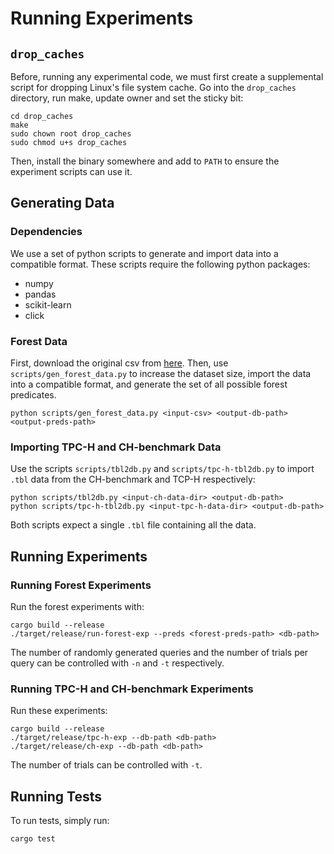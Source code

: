 # Running Experiments

## `drop_caches`
Before, running any experimental code, we must first create a supplemental script for dropping Linux's file system cache.
Go into the `drop_caches` directory, run make, update owner and set the sticky bit:
```
cd drop_caches
make
sudo chown root drop_caches
sudo chmod u+s drop_caches
```
Then, install the binary somewhere and add to `PATH` to ensure the experiment scripts can use it.

## Generating Data
### Dependencies
We use a set of python scripts to generate and import data into a compatible format.
These scripts require the following python packages:
- numpy
- pandas
- scikit-learn
- click

### Forest Data
First, download the original csv from [here](http://kdd.ics.uci.edu/databases/covertype/covertype.html).
Then, use `scripts/gen_forest_data.py` to increase the dataset size, import the data into a compatible format, and generate the set of all possible forest predicates.
```
python scripts/gen_forest_data.py <input-csv> <output-db-path> <output-preds-path>
```

### Importing TPC-H and CH-benchmark Data
Use the scripts `scripts/tbl2db.py` and `scripts/tpc-h-tbl2db.py` to import `.tbl` data from the CH-benchmark and TCP-H respectively:
```
python scripts/tbl2db.py <input-ch-data-dir> <output-db-path>
python scripts/tpc-h-tbl2db.py <input-tpc-h-data-dir> <output-db-path>
```
Both scripts expect a single `.tbl` file containing all the data.

## Running Experiments
### Running Forest Experiments
Run the forest experiments with:
```
cargo build --release
./target/release/run-forest-exp --preds <forest-preds-path> <db-path>
```
The number of randomly generated queries and the number of trials per query can be controlled with `-n` and `-t` respectively.

### Running TPC-H and CH-benchmark Experiments
Run these experiments:
```
cargo build --release
./target/release/tpc-h-exp --db-path <db-path>
./target/release/ch-exp --db-path <db-path>
```
The number of trials can be controlled with `-t`.


## Running Tests
To run tests, simply run:
```
cargo test
```
